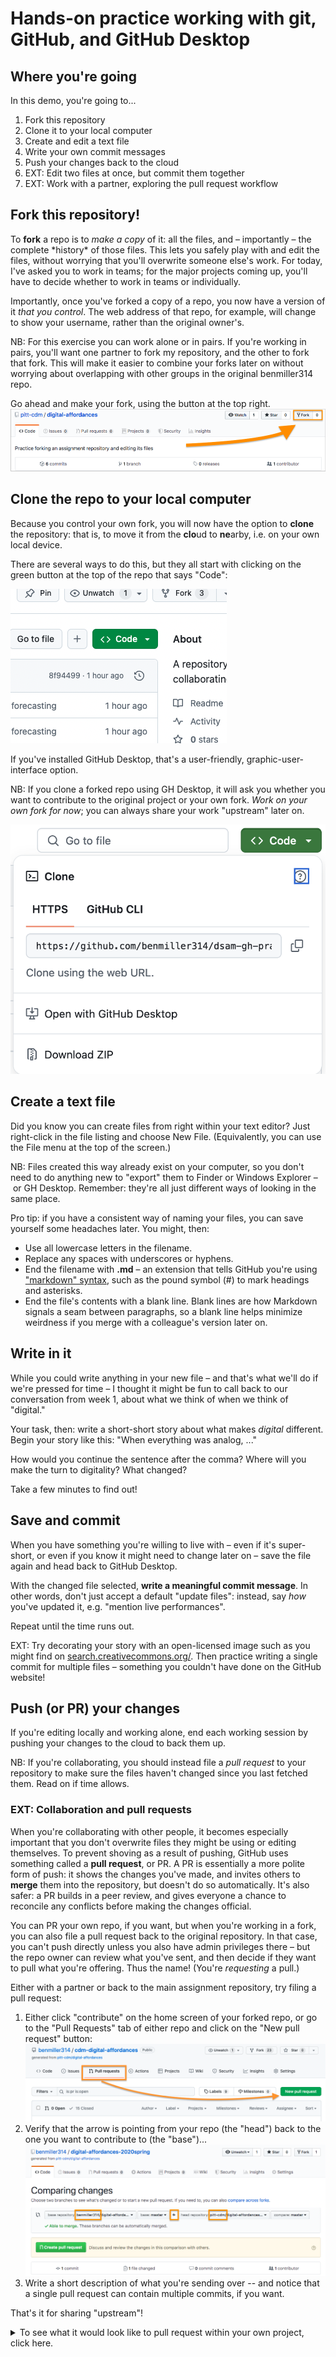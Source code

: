 # Hands-on practice working with git, GitHub, and GitHub Desktop

## Where you're going
In this demo, you're going to...

1. Fork this repository
2. Clone it to your local computer
3. Create and edit a text file
4. Write your own commit messages
5. Push your changes back to the cloud
6. EXT: Edit two files at once, but commit them together
7. EXT: Work with a partner, exploring the pull request workflow


## Fork this repository!
To **fork** a repo is to _make a copy_ of it: all the files, and – importantly – the complete \*history\* of those files. This lets you safely play with and edit the files, without worrying that you'll overwrite someone else's work. For today, I've asked you to work in teams; for the major projects coming up, you'll have to decide whether to work in teams or individually.

Importantly, once you've forked a copy of a repo, you now have a version of it _that you control_. The web address of that repo, for example, will change to show your username, rather than the original owner's.

NB: For this exercise you can work alone or in pairs. If you're working in pairs, you'll want one partner to fork my repository, and the other to fork that fork. This will make it easier to combine your forks later on without worrying about overlapping with other groups in the original benmiller314 repo.

Go ahead and make your fork, using the button at the top right. ![location of fork button in github](img/github-fork-button.png)


## Clone the repo to your local computer

Because you control your own fork, you will now have the option to **clone** the repository: that is, to move it from the **clo**ud to **ne**arby, i.e. on your own local device.

There are several ways to do this, but they all start with clicking on the green button at the top of the repo that says "Code":

![code button](img/github-code-button.png)

If you've installed GitHub Desktop, that's a user-friendly, graphic-user-interface option.  

NB: If you clone a forked repo using GH Desktop, it will ask you whether you want to contribute to the original project or your own fork. _Work on your own fork for now_; you can always share your work "upstream" later on.

![code button expanded to show options, including Open in GitHub Desktop](img/github-code-button-expanded.png)

## Create a text file

Did you know you can create files from right within your text editor? Just right-click in the file listing and choose New File. (Equivalently, you can use the File menu at the top of the screen.)

NB: Files created this way already exist on your computer, so you don't need to do anything new to "export" them to Finder or Windows Explorer – or GH Desktop. Remember: they're all just different ways of looking in the same place.

Pro tip: if you have a consistent way of naming your files, you can save yourself some headaches later. You might, then:
- Use all lowercase letters in the filename.
- Replace any spaces with underscores or hyphens.
- End the filename with **.md** – an extension that tells GitHub you're using ["markdown" syntax](https://guides.github.com/features/mastering-markdown/), such as the pound symbol (#) to mark headings and asterisks.
- End the file's contents with a blank line.  Blank lines are how Markdown signals a seam between paragraphs, so a blank line helps minimize weirdness if you merge with a colleague's version later on.

## Write in it

While you could write anything in your new file – and that's what we'll do if we're pressed for time – I thought it might be fun to call back to our conversation from week 1, about what we think of when we think of "digital."

Your task, then: write a short-short story about what makes *digital* different. Begin your story like this: "When everything was analog, ..."

How would you continue the sentence after the comma? Where will you make the turn to digitality? What changed?

Take a few minutes to find out!

## Save and commit

When you have something you're willing to live with – even if it's super-short, or even if you know it might need to change later on – save the file again and head back to GitHub Desktop.

With the changed file selected, **write a meaningful commit message**. In other words, don't just accept a default "update files": instead, say *how* you've updated it, e.g. "mention live performances".

Repeat until the time runs out.

EXT: Try decorating your story with an open-licensed image such as you might find on [search.creativecommons.org/](https://search.creativecommons.org/). Then practice writing a single commit for multiple files – something you couldn't have done on the GitHub website!

## Push (or PR) your changes

If you're editing locally and working alone, end each working session by pushing your changes to the cloud to back them up.

NB: If you're collaborating, you should instead file a _pull request_ to your repository to make sure the files haven't changed since you last fetched them. Read on if time allows.

### EXT: Collaboration and pull requests

When you're collaborating with other people, it becomes especially important that you don't overwrite files they might be using or editing themselves. To prevent shoving as a result of pushing, GitHub uses something called a **pull request**, or PR. A PR is essentially a more polite form of push: it shows the changes you've made, and invites others to **merge** them into the repository, but doesn't do so automatically. It's also safer: a PR builds in a peer review, and gives everyone a chance to reconcile any conflicts before making the changes official.

You can PR your own repo, if you want, but when you're working in a fork, you can also file a pull request back to the original repository. In that case, you can't push directly unless you also have admin privileges there – but the repo owner can review what you've sent, and then decide if they want to pull what you're offering. Thus the name! (You're *requesting* a pull.)

Either with a partner or back to the main assignment repository, try filing a pull request:

1. Either click "contribute" on the home screen of your forked repo, or go to the "Pull Requests" tab of either repo and click on the "New pull request" button: ![upstream pull request 2](img/github-upstream-pull-request-2.png)
2. Verify that the arrow is pointing from your repo (the "head") back to the one you want to contribute to (the "base")... ![upstream pull request 3](img/github-upstream-pull-request-3.png)
3. Write a short description of what you're sending over -- and notice that a single pull request can contain multiple commits, if you want.

That's it for sharing "upstream"!

<details><summary>To see what it would look like to pull request within your own project, click here.</summary>
<h3>GH Pull requests as / instead of commits</h3>
The merge and review process just takes you through a series of prompts and buttons; in the middle, you can write back and forth just as you can on the issue queue. Here's how it would look:

<figure><img src="img/github-pull-request-sequence-with-arrows.png" alt="Six panels illustrating the steps in the caption"/>
<figcaption><ol><li>Top left. Instead of committing directly, you have the option to create a new branch and start a pull request.</li><li>Top right. Confirm the branches and direction of the proposed pull, and write a note to your partners about what you're proposing.</li><li>Middle left. GitHub will attempt to find conflicts.</li><li>Middle right. If there are none, your job is simple! Just decide whether to merge. (If there are, I recommend Atom as a tool to resolve them.)</li><li>Bottom left. The merge becomes a new commit in the destination repository, so you get to write a new commit message. Make it meaningful!</li><li>After the merge, you will be prompted to delete the source branch, since its contents are now integrated.</li></ul>
</figure>
</details>

